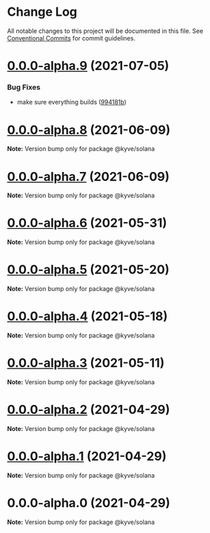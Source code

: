 # Change Log

All notable changes to this project will be documented in this file.
See [Conventional Commits](https://conventionalcommits.org) for commit guidelines.

# [0.0.0-alpha.9](https://github.com/KYVENetwork/solana/compare/@kyve/solana@0.0.0-alpha.8...@kyve/solana@0.0.0-alpha.9) (2021-07-05)


### Bug Fixes

* make sure everything builds ([994181b](https://github.com/KYVENetwork/solana/commit/994181bbbc4b242c59545b29f7234f8bc0b822e4))





# [0.0.0-alpha.8](https://github.com/KYVENetwork/solana/compare/@kyve/solana@0.0.0-alpha.7...@kyve/solana@0.0.0-alpha.8) (2021-06-09)

**Note:** Version bump only for package @kyve/solana





# [0.0.0-alpha.7](https://github.com/KYVENetwork/solana/compare/@kyve/solana@0.0.0-alpha.6...@kyve/solana@0.0.0-alpha.7) (2021-06-09)

**Note:** Version bump only for package @kyve/solana





# [0.0.0-alpha.6](https://github.com/KYVENetwork/solana/compare/@kyve/solana@0.0.0-alpha.5...@kyve/solana@0.0.0-alpha.6) (2021-05-31)

**Note:** Version bump only for package @kyve/solana





# [0.0.0-alpha.5](https://github.com/KYVENetwork/solana/compare/@kyve/solana@0.0.0-alpha.4...@kyve/solana@0.0.0-alpha.5) (2021-05-20)

**Note:** Version bump only for package @kyve/solana





# [0.0.0-alpha.4](https://github.com/KYVENetwork/solana/compare/@kyve/solana@0.0.0-alpha.3...@kyve/solana@0.0.0-alpha.4) (2021-05-18)

**Note:** Version bump only for package @kyve/solana





# [0.0.0-alpha.3](https://github.com/KYVENetwork/solana/compare/@kyve/solana@0.0.0-alpha.2...@kyve/solana@0.0.0-alpha.3) (2021-05-11)

**Note:** Version bump only for package @kyve/solana





# [0.0.0-alpha.2](https://github.com/KYVENetwork/solana/compare/@kyve/solana@0.0.0-alpha.1...@kyve/solana@0.0.0-alpha.2) (2021-04-29)

**Note:** Version bump only for package @kyve/solana

# [0.0.0-alpha.1](https://github.com/KYVENetwork/solana/compare/@kyve/solana@0.0.0-alpha.0...@kyve/solana@0.0.0-alpha.1) (2021-04-29)

**Note:** Version bump only for package @kyve/solana

# 0.0.0-alpha.0 (2021-04-29)

**Note:** Version bump only for package @kyve/solana
